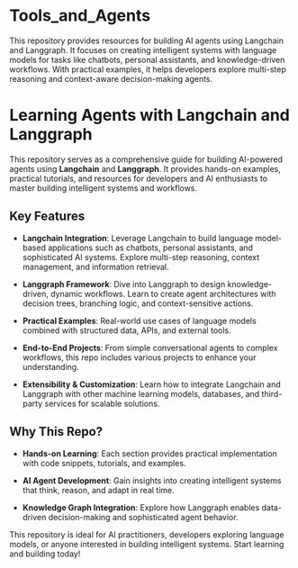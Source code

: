 # Tools_and_Agents
This repository provides resources for building AI agents using Langchain and Langgraph. It focuses on creating intelligent systems with language models for tasks like chatbots, personal assistants, and knowledge-driven workflows. With practical examples, it helps developers explore multi-step reasoning and context-aware decision-making agents.


# Learning Agents with Langchain and Langgraph

This repository serves as a comprehensive guide for building AI-powered agents using **Langchain** and **Langgraph**. It provides hands-on examples, practical tutorials, and resources for developers and AI enthusiasts to master building intelligent systems and workflows.

## Key Features

- **Langchain Integration**: Leverage Langchain to build language model-based applications such as chatbots, personal assistants, and sophisticated AI systems. Explore multi-step reasoning, context management, and information retrieval.
  
- **Langgraph Framework**: Dive into Langgraph to design knowledge-driven, dynamic workflows. Learn to create agent architectures with decision trees, branching logic, and context-sensitive actions.

- **Practical Examples**: Real-world use cases of language models combined with structured data, APIs, and external tools.

- **End-to-End Projects**: From simple conversational agents to complex workflows, this repo includes various projects to enhance your understanding.

- **Extensibility & Customization**: Learn how to integrate Langchain and Langgraph with other machine learning models, databases, and third-party services for scalable solutions.

## Why This Repo?

- **Hands-on Learning**: Each section provides practical implementation with code snippets, tutorials, and examples.

- **AI Agent Development**: Gain insights into creating intelligent systems that think, reason, and adapt in real time.

- **Knowledge Graph Integration**: Explore how Langgraph enables data-driven decision-making and sophisticated agent behavior.

This repository is ideal for AI practitioners, developers exploring language models, or anyone interested in building intelligent systems. Start learning and building today!
